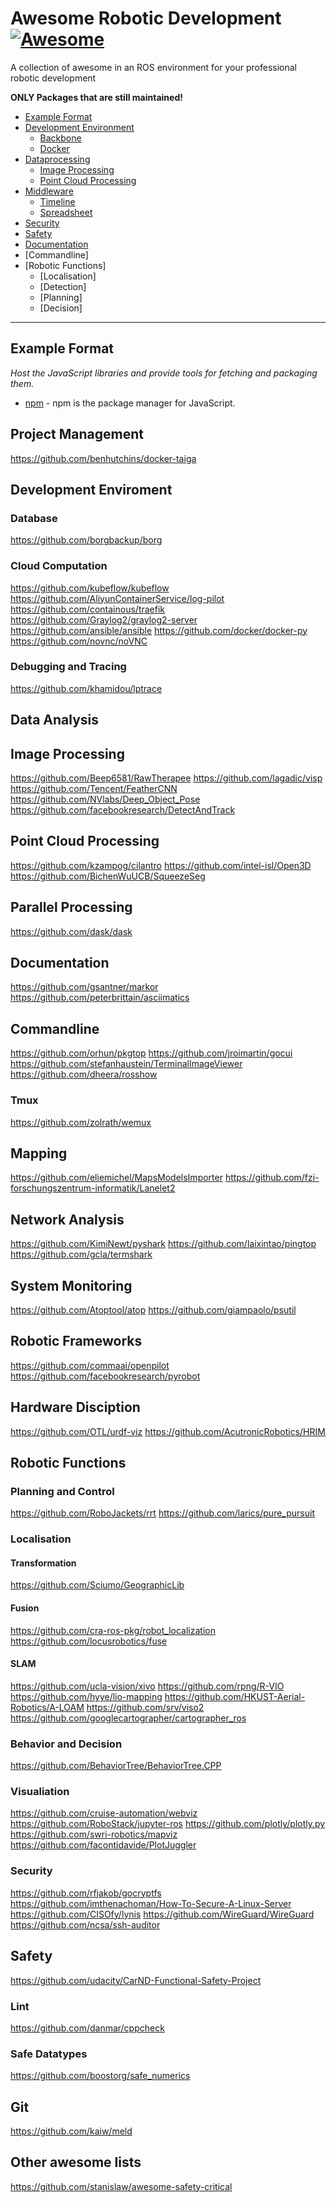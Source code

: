# Awesome Robotic Development [![Awesome](https://cdn.rawgit.com/sindresorhus/awesome/d7305f38d29fed78fa85652e3a63e154dd8e8829/media/badge.svg)](https://github.com/sindresorhus/awesome)

A collection of awesome in an ROS environment for your professional robotic development

**ONLY Packages that are still maintained!**

* [Example Format](#example-format)
* [Development Environment](#development-environment)
  * [Backbone](#backbone)
  * [Docker](#docker)
* [Dataprocessing](#data-processing)
  * [Image Processing](#image-processing)
  * [Point Cloud Processing](#point-cloud-processing)
* [Middleware](#package-managers)
  * [Timeline](#timeline)
  * [Spreadsheet](#spreadsheet)
* [Security](#security)
* [Safety](#safety)
* [Documentation](#documentation)
* [Commandline]
* [Robotic Functions]
  * [Localisation]
  * [Detection]
  * [Planning]
  * [Decision]
----


## Example Format
*Host the JavaScript libraries and provide tools for fetching and packaging them.*

* [npm](https://www.npmjs.com/) - npm is the package manager for JavaScript.



## Project Management
https://github.com/benhutchins/docker-taiga


## Development Enviroment
### Database
https://github.com/borgbackup/borg

### Cloud Computation
https://github.com/kubeflow/kubeflow
https://github.com/AliyunContainerService/log-pilot
https://github.com/containous/traefik
https://github.com/Graylog2/graylog2-server
https://github.com/ansible/ansible
https://github.com/docker/docker-py
https://github.com/novnc/noVNC

### Debugging and Tracing
https://github.com/khamidou/lptrace

## Data Analysis

## Image Processing
https://github.com/Beep6581/RawTherapee
https://github.com/lagadic/visp
https://github.com/Tencent/FeatherCNN
https://github.com/NVlabs/Deep_Object_Pose
https://github.com/facebookresearch/DetectAndTrack

## Point Cloud Processing
https://github.com/kzampog/cilantro
https://github.com/intel-isl/Open3D
https://github.com/BichenWuUCB/SqueezeSeg

## Parallel Processing
https://github.com/dask/dask

## Documentation
https://github.com/gsantner/markor
https://github.com/peterbrittain/asciimatics

## Commandline
https://github.com/orhun/pkgtop
https://github.com/jroimartin/gocui
https://github.com/stefanhaustein/TerminalImageViewer
https://github.com/dheera/rosshow

### Tmux
https://github.com/zolrath/wemux


## Mapping
https://github.com/eliemichel/MapsModelsImporter
https://github.com/fzi-forschungszentrum-informatik/Lanelet2

## Network Analysis
https://github.com/KimiNewt/pyshark
https://github.com/laixintao/pingtop
https://github.com/gcla/termshark

## System Monitoring
https://github.com/Atoptool/atop
https://github.com/giampaolo/psutil


## Robotic Frameworks
https://github.com/commaai/openpilot
https://github.com/facebookresearch/pyrobot

## Hardware Disciption
https://github.com/OTL/urdf-viz
https://github.com/AcutronicRobotics/HRIM

## Robotic Functions
### Planning and Control
https://github.com/RoboJackets/rrt
https://github.com/larics/pure_pursuit

### Localisation
#### Transformation
https://github.com/Sciumo/GeographicLib

#### Fusion
https://github.com/cra-ros-pkg/robot_localization
https://github.com/locusrobotics/fuse

#### SLAM
https://github.com/ucla-vision/xivo
https://github.com/rpng/R-VIO
https://github.com/hyye/lio-mapping
https://github.com/HKUST-Aerial-Robotics/A-LOAM
https://github.com/srv/viso2
https://github.com/googlecartographer/cartographer_ros

### Behavior and Decision
https://github.com/BehaviorTree/BehaviorTree.CPP

### Visualiation
https://github.com/cruise-automation/webviz
https://github.com/RoboStack/jupyter-ros
https://github.com/plotly/plotly.py
https://github.com/swri-robotics/mapviz
https://github.com/facontidavide/PlotJuggler

### Security
https://github.com/rfjakob/gocryptfs
https://github.com/imthenachoman/How-To-Secure-A-Linux-Server
https://github.com/CISOfy/lynis
https://github.com/WireGuard/WireGuard
https://github.com/ncsa/ssh-auditor

## Safety
https://github.com/udacity/CarND-Functional-Safety-Project

### Lint
https://github.com/danmar/cppcheck

### Safe Datatypes
https://github.com/boostorg/safe_numerics


## Git
https://github.com/kaiw/meld


## Other awesome lists
https://github.com/stanislaw/awesome-safety-critical


